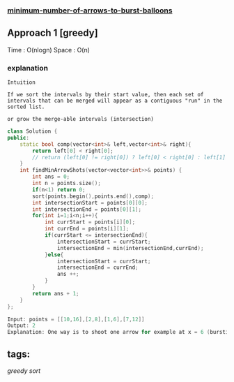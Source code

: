 ### [minimum-number-of-arrows-to-burst-balloons](https://leetcode.com/problems/minimum-number-of-arrows-to-burst-balloons/)

## Approach 1 [greedy]

Time : O(nlogn)
Space : O(n)

### explanation
```
Intuition

If we sort the intervals by their start value, then each set of intervals that can be merged will appear as a contiguous "run" in the sorted list.

or grow the merge-able intervals (intersection)
```

```cpp
class Solution {
public:
    static bool comp(vector<int>& left,vector<int>& right){
        return left[0] < right[0];
        // return (left[0] != right[0]) ? left[0] < right[0] : left[1] - right[1];
    }
    int findMinArrowShots(vector<vector<int>>& points) {
        int ans = 0;
        int n = points.size();
        if(n<1) return 0;
        sort(points.begin(),points.end(),comp);
        int intersectionStart = points[0][0];
        int intersectionEnd = points[0][1];
        for(int i=1;i<n;i++){
            int currStart = points[i][0];
            int currEnd = points[i][1];
            if(currStart <= intersectionEnd){
                intersectionStart = currStart;
                intersectionEnd = min(intersectionEnd,currEnd);
            }else{
                intersectionStart = currStart;
                intersectionEnd = currEnd;
                ans ++;
            }
        }
        return ans + 1;
    }
};
``` 

```cpp
Input: points = [[10,16],[2,8],[1,6],[7,12]]
Output: 2
Explanation: One way is to shoot one arrow for example at x = 6 (bursting the balloons [2,8] and [1,6]) and another arrow at x = 11 (bursting the other two balloons).
```

## tags:
$greedy$
$sort$